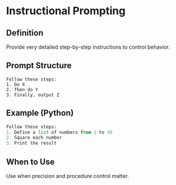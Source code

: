 # Instructional Prompting

## Definition
Provide very detailed step-by-step instructions to control behavior.

## Prompt Structure
```
Follow these steps:
1. Do X
2. Then do Y
3. Finally, output Z
```

## Example (Python)
```python
Follow these steps:
1. Define a list of numbers from 1 to 10
2. Square each number
3. Print the result
```

## When to Use
Use when precision and procedure control matter.
